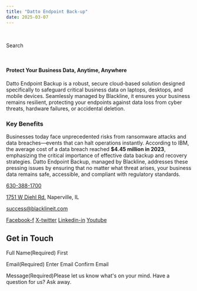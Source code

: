 ```yaml
---
title: "Datto Endpoint Back-up"
date: 2025-03-07
---
```


 

Search 

 

#### **Protect Your Business Data, Anytime, Anywhere**

Datto Endpoint Backup is a robust, secure cloud-based solution designed specifically to safeguard critical business data on laptops, desktops, and mobile devices. Seamlessly managed by Blackline, it ensures your business remains resilient, protecting your endpoints against data loss from cyber threats, hardware failures, or accidental deletion.

### **Key Benefits**

Businesses today face unprecedented risks from ransomware attacks and data breaches—events that can halt operations instantly. According to IBM, the average cost of a data breach reached **$4.45 million in 2023**, emphasizing the critical importance of effective data backup and recovery strategies. Datto Endpoint Backup, managed by Blackline, addresses these pressing issues by ensuring that no matter what threat arises, your business data remains safe, accessible, and compliant with regulatory standards.

[630-388-1700](tel:6303881700)

[1751 W Diehl Rd.](https://www.google.com/search?q=balckline%20it) Naperville, IL

[success@blacklineit.com](mailto:success@blacklineit.com)

[Facebook-f](https://www.facebook.com/) [X-twitter](https://twitter.com/) [Linkedin-in](https://www.linkedin.com/) [Youtube](https://www.youtube.com/)

## Get in Touch

Full Name(Required) First

Email(Required) Enter Email  Confirm Email

Message(Required)Please let us know what's on your mind. Have a question for us? Ask away.
